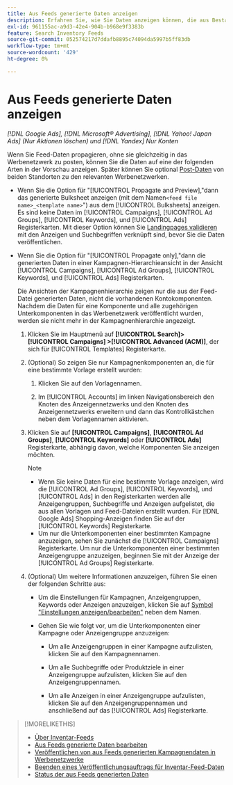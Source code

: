 ```yaml
---
title: Aus Feeds generierte Daten anzeigen
description: Erfahren Sie, wie Sie Daten anzeigen können, die aus Bestandsdaten-Feeds generiert wurden.
exl-id: 961155ac-a9d3-42e4-904b-b968e9f3383b
feature: Search Inventory Feeds
source-git-commit: 052574217d7ddafb8895c74094da5997b5ff83db
workflow-type: tm+mt
source-wordcount: '429'
ht-degree: 0%

---
```


# Aus Feeds generierte Daten anzeigen

*[!DNL Google Ads], [!DNL Microsoft® Advertising], [!DNL Yahoo! Japan Ads] (Nur Aktionen löschen) und [!DNL Yandex] Nur Konten*

Wenn Sie Feed-Daten propagieren, ohne sie gleichzeitig in das Werbenetzwerk zu posten, können Sie die Daten auf eine der folgenden Arten in der Vorschau anzeigen. Später können Sie optional [Post-Daten](propagated-data-post.md) von beiden Standorten zu den relevanten Werbenetzwerken.

* Wenn Sie die Option für &quot;[!UICONTROL Propagate and Preview],&quot;dann das generierte Bulksheet anzeigen (mit dem Namen`<feed file name>_<template name>`&quot;) aus dem [!UICONTROL Bulksheets] anzeigen. Es sind keine Daten im [!UICONTROL Campaigns], [!UICONTROL Ad Groups], [!UICONTROL Keywords], und [!UICONTROL Ads] Registerkarten. Mit dieser Option können Sie [Landingpages validieren](/help/search-social-commerce/campaign-management/bulksheets/bulksheet-validate-landing-pages.md) mit den Anzeigen und Suchbegriffen verknüpft sind, bevor Sie die Daten veröffentlichen.

* Wenn Sie die Option für &quot;[!UICONTROL Propagate only],&quot;dann die generierten Daten in einer Kampagnen-Hierarchieansicht in der Ansicht [!UICONTROL Campaigns], [!UICONTROL Ad Groups], [!UICONTROL Keywords], und [!UICONTROL Ads] Registerkarten.

  Die Ansichten der Kampagnenhierarchie zeigen nur die aus der Feed-Datei generierten Daten, nicht die vorhandenen Kontokomponenten. Nachdem die Daten für eine Komponente und alle zugehörigen Unterkomponenten in das Werbenetzwerk veröffentlicht wurden, werden sie nicht mehr in der Kampagnenhierarchie angezeigt.

   1. Klicken Sie im Hauptmenü auf **[!UICONTROL Search]> [!UICONTROL Campaigns] >[!UICONTROL Advanced (ACM)]**, der sich für [!UICONTROL Templates] Registerkarte.

   1. (Optional) So zeigen Sie nur Kampagnenkomponenten an, die für eine bestimmte Vorlage erstellt wurden:

      1. Klicken Sie auf den Vorlagennamen.

      1. Im [!UICONTROL Accounts] im linken Navigationsbereich den Knoten des Anzeigennetzwerks und den Knoten des Anzeigennetzwerks erweitern und dann das Kontrollkästchen neben dem Vorlagennamen aktivieren.

   1. Klicken Sie auf **[!UICONTROL Campaigns]**, **[!UICONTROL Ad Groups]**, **[!UICONTROL Keywords]** oder **[!UICONTROL Ads]** Registerkarte, abhängig davon, welche Komponenten Sie anzeigen möchten.

      >[!NOTE]
      >
      >* Wenn Sie keine Daten für eine bestimmte Vorlage anzeigen, wird die [!UICONTROL Ad Groups], [!UICONTROL Keywords], und [!UICONTROL Ads] in den Registerkarten werden alle Anzeigengruppen, Suchbegriffe und Anzeigen aufgelistet, die aus allen Vorlagen und Feed-Dateien erstellt wurden. Für [!DNL Google Ads] Shopping-Anzeigen finden Sie auf der [!UICONTROL Keywords] Registerkarte.
      >* Um nur die Unterkomponenten einer bestimmten Kampagne anzuzeigen, sehen Sie zunächst die [!UICONTROL Campaigns] Registerkarte. Um nur die Unterkomponenten einer bestimmten Anzeigengruppe anzuzeigen, beginnen Sie mit der Anzeige der [!UICONTROL Ad Groups] Registerkarte.

   1. (Optional) Um weitere Informationen anzuzeigen, führen Sie einen der folgenden Schritte aus:

      * Um die Einstellungen für Kampagnen, Anzeigengruppen, Keywords oder Anzeigen anzuzeigen, klicken Sie auf [Symbol &quot;Einstellungen anzeigen/bearbeiten&quot;](/help/search-social-commerce/assets/settings.png "Symbol &quot;Einstellungen anzeigen/bearbeiten&quot;") neben dem Namen.

      * Gehen Sie wie folgt vor, um die Unterkomponenten einer Kampagne oder Anzeigengruppe anzuzeigen:

         * Um alle Anzeigengruppen in einer Kampagne aufzulisten, klicken Sie auf den Kampagnennamen.

         * Um alle Suchbegriffe oder Produktziele in einer Anzeigengruppe aufzulisten, klicken Sie auf den Anzeigengruppennamen.

         * Um alle Anzeigen in einer Anzeigengruppe aufzulisten, klicken Sie auf den Anzeigengruppennamen und anschließend auf das [!UICONTROL Ads] Registerkarte.

>[!MORELIKETHIS]
>
>* [Über Inventar-Feeds](inventory-feeds-about.md)
>* [Aus Feeds generierte Daten bearbeiten](propagated-data-edit.md)
>* [Veröffentlichen von aus Feeds generierten Kampagnendaten in Werbenetzwerke](propagated-data-post.md)
>* [Beenden eines Veröffentlichungsauftrags für Inventar-Feed-Daten](stop-job.md)
>* [Status der aus Feeds generierten Daten](propagated-data-status.md)
